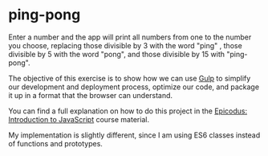# ping-pong

Enter a number and the app will print all numbers from one to the number you choose, replacing those divisible by 3 with the word "ping" , those divisible by 5 with the word "pong", and those divisible by 15 with "ping-pong".

The objective of this exercise is to show how we can use <a href="https://gulpjs.com">Gulp</a> to simplify our development and deployment process, optimize our code, and package it up in a format that the browser can understand.

You can find a full explanation on how to do this project in the <a href="https://www.learnhowtoprogram.com/javascript/introduction-to-javascript">Epicodus: Introduction to JavaScript</a> course material. 

My implementation is slightly different, since I am using ES6 classes instead of functions and prototypes.</p>
